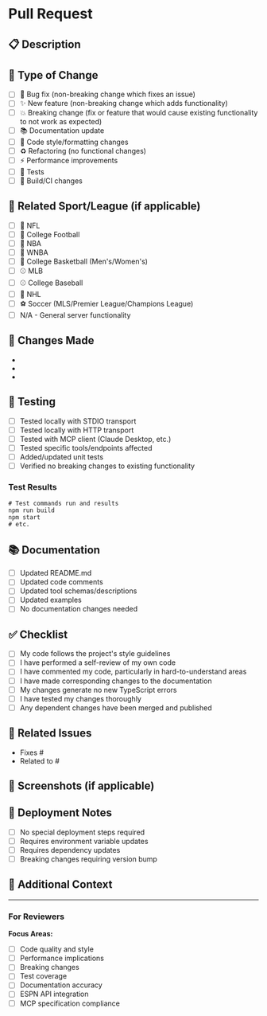 # Pull Request

## 📋 Description
<!-- Provide a brief description of the changes introduced by this PR -->

## 🔧 Type of Change
<!-- Mark the relevant option with an "x" -->
- [ ] 🐛 Bug fix (non-breaking change which fixes an issue)
- [ ] ✨ New feature (non-breaking change which adds functionality)
- [ ] 💥 Breaking change (fix or feature that would cause existing functionality to not work as expected)
- [ ] 📚 Documentation update
- [ ] 🎨 Code style/formatting changes
- [ ] ♻️ Refactoring (no functional changes)
- [ ] ⚡ Performance improvements
- [ ] 🧪 Tests
- [ ] 🔧 Build/CI changes

## 🏈 Related Sport/League (if applicable)
<!-- Mark any sports/leagues that are affected by this change -->
- [ ] 🏈 NFL
- [ ] 🏈 College Football
- [ ] 🏀 NBA
- [ ] 🏀 WNBA
- [ ] 🏀 College Basketball (Men's/Women's)
- [ ] ⚾ MLB
- [ ] ⚾ College Baseball
- [ ] 🏒 NHL
- [ ] ⚽ Soccer (MLS/Premier League/Champions League)
- [ ] N/A - General server functionality

## 🔄 Changes Made
<!-- List the specific changes made in this PR -->
- 
- 
- 

## 🧪 Testing
<!-- Describe how you tested your changes -->
- [ ] Tested locally with STDIO transport
- [ ] Tested locally with HTTP transport
- [ ] Tested with MCP client (Claude Desktop, etc.)
- [ ] Tested specific tools/endpoints affected
- [ ] Added/updated unit tests
- [ ] Verified no breaking changes to existing functionality

### Test Results
<!-- Provide any relevant test outputs or screenshots -->
```
# Test commands run and results
npm run build
npm start
# etc.
```

## 📚 Documentation
<!-- Mark any documentation that was updated -->
- [ ] Updated README.md
- [ ] Updated code comments
- [ ] Updated tool schemas/descriptions
- [ ] Updated examples
- [ ] No documentation changes needed

## ✅ Checklist
<!-- Mark all applicable items -->
- [ ] My code follows the project's style guidelines
- [ ] I have performed a self-review of my own code
- [ ] I have commented my code, particularly in hard-to-understand areas
- [ ] I have made corresponding changes to the documentation
- [ ] My changes generate no new TypeScript errors
- [ ] I have tested my changes thoroughly
- [ ] Any dependent changes have been merged and published

## 🔗 Related Issues
<!-- Link any related issues using "Fixes #123" or "Closes #123" -->
- Fixes #
- Related to #

## 📸 Screenshots (if applicable)
<!-- Add screenshots or recordings if your changes affect the UI or output -->

## 🚀 Deployment Notes
<!-- Any special deployment considerations -->
- [ ] No special deployment steps required
- [ ] Requires environment variable updates
- [ ] Requires dependency updates
- [ ] Breaking changes requiring version bump

## 🤔 Additional Context
<!-- Add any other context about the pull request here -->

---

### For Reviewers
<!-- Help reviewers understand what to focus on -->
**Focus Areas:**
- [ ] Code quality and style
- [ ] Performance implications
- [ ] Breaking changes
- [ ] Test coverage
- [ ] Documentation accuracy
- [ ] ESPN API integration
- [ ] MCP specification compliance